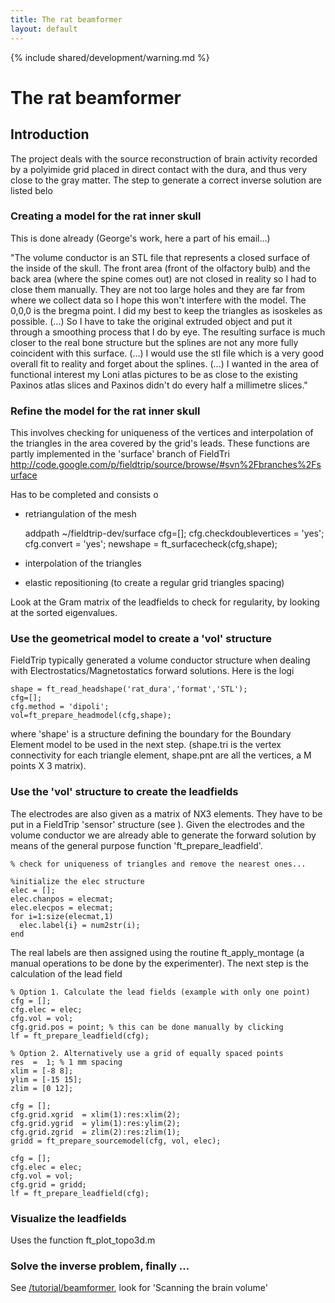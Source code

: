 ```yaml
---
title: The rat beamformer
layout: default
---
```


{% include shared/development/warning.md %}

# The rat beamformer

## Introduction

The project deals with the source reconstruction of brain activity recorded by a polyimide grid placed in direct contact with the dura, and thus very close to the gray matter.
The step to generate a correct inverse solution are listed belo

### Creating a model for the rat inner skull

This is done already (George's work, here a part of his email...)

"The volume conductor is an STL file that represents a closed surface of
the inside of the skull. The front area (front of the olfactory bulb)
and the back area (where the spine comes out) are not closed in reality
so I had to close them manually. They are not too large holes and they
are far from where we collect data so I hope this won't interfere with
the model.
The 0,0,0 is the bregma point. I did my best to keep the triangles as isoskeles 
as possible.
(...) So I have to take the original extruded object and put it through a 
smoothing process that I do by eye. The resulting surface is much closer to 
the real bone structure but the splines are not any more fully coincident 
with this surface.
(...) I would use the stl file which is a very good overall fit to reality and
forget about the splines.
(...) I wanted in the area of functional interest my Loni atlas pictures to be
as close to the existing Paxinos atlas slices and Paxinos didn't do
every half a millimetre slices."

### Refine the model for the rat inner skull

This involves checking for uniqueness of the vertices and interpolation of the triangles in the area covered by the grid's leads. These functions are partly implemented in the 'surface' branch of FieldTri
http://code.google.com/p/fieldtrip/source/browse/#svn%2Fbranches%2Fsurface

Has to be completed and consists o

- retriangulation of the mesh

	addpath ~/fieldtrip-dev/surface
	cfg=[];
	cfg.checkdoublevertices = 'yes';
	cfg.convert = 'yes';
	newshape = ft_surfacecheck(cfg,shape);

- interpolation of the triangles

- elastic repositioning (to create a regular grid triangles spacing)

Look at the Gram matrix of the leadfields to check for regularity, by looking at the sorted eigenvalues.
### Use the geometrical model to create a 'vol' structure

FieldTrip typically generated a volume conductor structure when dealing with Electrostatics/Magnetostatics forward solutions.
Here is the logi

	shape = ft_read_headshape('rat_dura','format','STL');
	cfg=[];
	cfg.method = 'dipoli';
	vol=ft_prepare_headmodel(cfg,shape);

where 'shape' is a structure defining the boundary for the Boundary Element model to be used in the next step. (shape.tri is the vertex connectivity for each triangle element, shape.pnt are all the vertices, a M points X 3 matrix).

### Use the 'vol' structure to create the leadfields

The electrodes are also given as a matrix of NX3 elements. They have to be put in a FieldTrip 'sensor' structure (see ). Given the electrodes and the volume conductor we are already able to generate the forward solution by means of the general purpose function 'ft_prepare_leadfield'.

	% check for uniqueness of triangles and remove the nearest ones...
	
	%initialize the elec structure
	elec = [];
	elec.chanpos = elecmat;
	elec.elecpos = elecmat;
	for i=1:size(elecmat,1)
	  elec.label{i} = num2str(i);
	end

The real labels are then assigned using the routine ft_apply_montage (a manual operations to be done by the experimenter).
The next step is the calculation of the lead field

	
	% Option 1. Calculate the lead fields (example with only one point)
	cfg = [];
	cfg.elec = elec;
	cfg.vol = vol;
	cfg.grid.pos = point; % this can be done manually by clicking
	lf = ft_prepare_leadfield(cfg);
	
	% Option 2. Alternatively use a grid of equally spaced points
	res  =  1; % 1 mm spacing
	xlim = [-8 8]; 
	ylim = [-15 15]; 
	zlim = [0 12]; 
	
	cfg = []; 
	cfg.grid.xgrid  = xlim(1):res:xlim(2);
	cfg.grid.ygrid  = ylim(1):res:ylim(2);
	cfg.grid.zgrid  = zlim(2):res:zlim(1);
	gridd = ft_prepare_sourcemodel(cfg, vol, elec);
	
	cfg = [];
	cfg.elec = elec;
	cfg.vol = vol;
	cfg.grid = gridd;
	lf = ft_prepare_leadfield(cfg);
	

### Visualize the leadfields

Uses the function ft_plot_topo3d.m

### Solve the inverse problem, finally ...

See [/tutorial/beamformer](/tutorial/beamformer), look for 'Scanning the brain volume'

